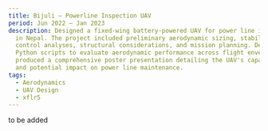 ```yaml
---
title: Bijuli – Powerline Inspection UAV
period: Jun 2022 – Jan 2023
description: Designed a fixed‑wing battery‑powered UAV for power line inspection
  in Nepal. The project included preliminary aerodynamic sizing, stability and
  control analyses, structural considerations, and mission planning. Developed
  Python scripts to evaluate aerodynamic performance across flight envelopes and
  produced a comprehensive poster presentation detailing the UAV's capabilities
  and potential impact on power line maintenance.
tags:
  - Aerodynamics
  - UAV Design
  - xflr5
---
```

t﻿o be added